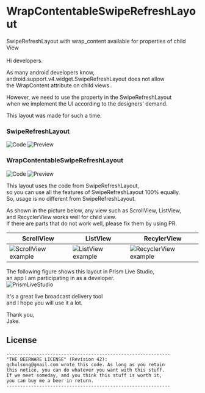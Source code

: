 # WrapContentableSwipeRefreshLayout
SwipeRefreshLayout with wrap_content available for properties of child View
<br/>
<br/>
Hi developers.

As many android developers know,<br/>
android.support.v4.widget.SwipeRefreshLayout does not allow<br/>
the WrapContent attribute on child views.<br/>

However, we need to use the property in the SwipeRefreshLayout  
when we implement the UI according to the designers' demand.  

This layout was made for such a time.


### SwipeRefreshLayout
![Code](https://github.com/gchulsong/WrapContentableSwipeRefreshLayout/blob/master/screenshot/asis_code.png)
![Preview](https://github.com/gchulsong/WrapContentableSwipeRefreshLayout/blob/master/screenshot/asis_preview.png)

### WrapContentableSwipeRefreshLayout
![Code](https://github.com/gchulsong/WrapContentableSwipeRefreshLayout/blob/master/screenshot/tobe_code.png)
![Preview](https://github.com/gchulsong/WrapContentableSwipeRefreshLayout/blob/master/screenshot/tobe_preview.png)


This layout uses the code from SwipeRefreshLayout,  
so you can use all the features of SwipeRefreshLayout 100% equally.  
So, usage is no different from SwipeRefreshLayout.


As shown in the picture below, any view such as ScrollView, ListView,  
and RecyclerView works well for child view.  
If there are parts that do not work well, please fix them by using PR.


ScrollView | ListView | RecylerView
-----------|----------|------------
![ScrollView example](https://github.com/gchulsong/WrapContentableSwipeRefreshLayout/blob/master/screenshot/example_scrollview.gif) | ![ListView example](https://github.com/gchulsong/WrapContentableSwipeRefreshLayout/blob/master/screenshot/example_listview.gif) |![RecyclerView example](https://github.com/gchulsong/WrapContentableSwipeRefreshLayout/blob/master/screenshot/example_recyclerview.gif)


The following figure shows this layout in Prism Live Studio,  
an app I am participating in as a developer.  
![PrismLiveStudio](https://github.com/gchulsong/WrapContentableSwipeRefreshLayout/blob/master/screenshot/example_prism.png)

It's a great live broadcast delivery tool  
and I hope you will use it a lot.

Thank you,  
Jake.


## License
```
------------------------------------------------------------
"THE BEERWARE LICENSE" (Revision 42):
gchulsong@gmail.com wrote this code. As long as you retain
this notice, you can do whatever you want with this stuff.
If we meet someday, and you think this stuff is worth it,
you can buy me a beer in return.
------------------------------------------------------------
```
